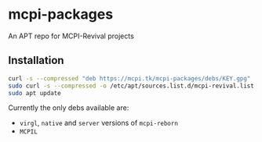 # mcpi-packages
An APT repo for MCPI-Revival projects

## Installation
```bash
curl -s --compressed "deb https://mcpi.tk/mcpi-packages/debs/KEY.gpg" | sudo apt-key add -
sudo curl -s --compressed -o /etc/apt/sources.list.d/mcpi-revival.list "deb https://mcpi.tk/mcpi-packages/debs/mcpi-revival.list"
sudo apt update
```

Currently the only debs available are:
- `virgl`, `native` and `server` versions of `mcpi-reborn`
- `MCPIL`
